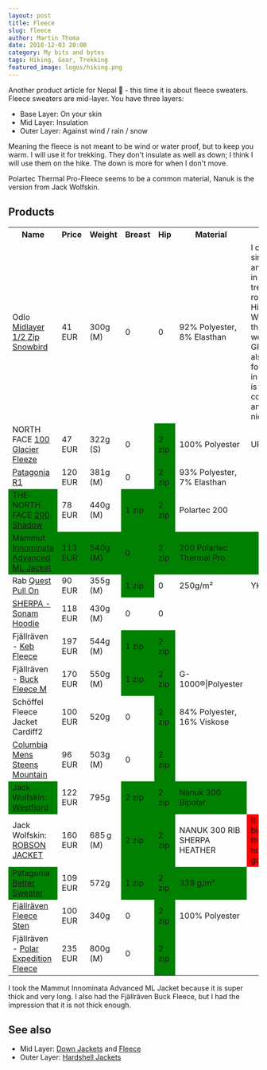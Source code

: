 ```yaml
---
layout: post
title: Fleece
slug: fleece
author: Martin Thoma
date: 2018-12-03 20:00
category: My bits and bytes
tags: Hiking, Gear, Trekking
featured_image: logos/hiking.png
---
```

Another product article for Nepal 🙂 - this time it is about fleece sweaters.
Fleece sweaters are mid-layer. You have three layers:

* Base Layer: On your skin
* Mid Layer: Insulation
* Outer Layer: Against wind / rain / snow

Meaning the fleece is not meant to be wind or water proof, but to keep you
warm. I will use it for trekking. They don't insulate as well as down; I think
I will use them on the hike. The down is more for when I don't move.

Polartec Thermal Pro-Fleece seems to be a common material, Nanuk is the version
from Jack Wolfskin.

## Products

<table class="table">
    <tr>
        <th>Name</th>
        <th>Price</th>
        <th>Weight</th>
        <th>Breast</th>
        <th>Hip</th>
        <th>Material</th>
        <th>Other</th>
    </tr>
    <tr>
        <td>Odlo <a href="https://amzn.to/2PfpjMg">Midlayer 1/2 Zip Snowbird</a></td>
        <td>41 EUR</td>
        <td>300g (M)</td>
        <td>0</td>
        <td>0</td>
        <td>92% Polyester, 8% Elasthan</td>
        <td>I own this since years and had it in the moist trekking route "West Highland Way" and in the cold weather of GR-20. I also use it for running in winter. It is super comfortable and looks nice.</td>
    </tr>
    <tr>
        <td>NORTH FACE <a href="https://amzn.to/2Q98isu">100 Glacier Fleeze</a></td>
        <td>47 EUR</td>
        <td>322g (S)</td>
        <td>0</td>
        <td style="background-color: green;">2 zip</td>
        <td>100% Polyester</td>
        <td>UPF 30plus</td>
    </tr>
    <tr>
        <td><a href="https://amzn.to/2QXqwNf">Patagonia R1</a></td>
        <td>120 EUR</td>
        <td>381g (M)</td>
        <td>0</td>
        <td style="background-color: green;">2 zip</td>
        <td>93% Polyester, 7% Elasthan</td>
        <td></td>
    </tr>
    <tr>
        <td style="background-color: green;">THE NORTH FACE <a href="https://amzn.to/2SMZFAK">200 Shadow</a></td>
        <td>78 EUR</td>
        <td>440g (M)</td>
        <td style="background-color: green;">1 zip</td>
        <td style="background-color: green;">2 zip</td>
        <td>Polartec 200</td>
        <td></td>
    </tr>
    <tr style="background: green">
        <td>Mammut <a href="https://amzn.to/2QvWvUb">Innominata Advanced ML Jacket</a></td>
        <td>113 EUR</td>
        <td>540g (M)</td>
        <td>0</td>
        <td style="background-color: green;">2 zip</td>
        <td>200 Polartec Thermal Pro</td>
        <td></td>
    </tr>
    <tr>
        <td>Rab <a href="https://amzn.to/2UHtCDV">Quest Pull On</a></td>
        <td>90 EUR</td>
        <td>355g (M)</td>
        <td style="background-color: green;">1 zip</td>
        <td>0</td>
        <td>250g/m&sup2;</td>
        <td>YKK zip</td>
    </tr>
    <tr>
        <td><a href="https://amzn.to/2QRnnyj">SHERPA - Sonam Hoodie</a></td>
        <td>118 EUR</td>
        <td>430g (M)</td>
        <td>0</td>
        <td>0</td>
        <td></td>
        <td></td>
    </tr>
    <tr>
        <td>Fj&auml;llr&auml;ven - <a href="https://amzn.to/2LhYGFZ">Keb Fleece</a></td>
        <td>197 EUR</td>
        <td>544g (M)</td>
        <td style="background-color: green;">1 zip</td>
        <td style="background-color: green;">2 zip</td>
        <td></td>
        <td></td>
    </tr>
    <tr>
        <td>Fj&auml;llr&auml;ven - <a href="https://www.fjallraven.de/shop/fjallraven-buck-fleece-m-F81328-dark-navy/?sku=7323450271831">Buck Fleece M</a></td>
        <td>170 EUR</td>
        <td>550g (M)</td>
        <td style="background-color: green;">1 zip</td>
        <td style="background-color: green;">2 zip</td>
        <td>G-1000®|Polyester</td>
        <td></td>
    </tr>
    <tr>
        <td>Sch&ouml;ffel Fleece Jacket Cardiff2</td>
        <td>100 EUR</td>
        <td>520g</td>
        <td>0</td>
        <td style="background-color: green;">2 zip</td>
        <td>84% Polyester, 16% Viskose</td>
        <td></td>
    </tr>
    <tr>
        <td><a href="https://amzn.to/2LgM0PQ">Columbia Mens Steens Mountain</a></td>
        <td>96 EUR</td>
        <td>503g (M)</td>
        <td>0</td>
        <td style="background-color: green;">2 zip</td>
        <td></td>
        <td></td>
    </tr>
    <tr>
        <td style="background-color: green;">Jack Wolfskin: <a href="https://amzn.to/2KNTWrh">Westfjord</a></td>
        <td>122 EUR</td>
        <td>795g</td>
        <td style="background-color: green;">2 zip</td>
        <td style="background-color: green;">2 zip</td>
        <td style="background-color: green;">Nanuk 300 Bipolar</td>
        <td></td>
    </tr>
    <tr>
        <td>Jack Wolfskin: <a href="https://www.jack-wolfskin.de/robson-jacket/1705821-1165002.html">ROBSON JACKET</a></td>
        <td>160 EUR</td>
        <td>685&#8239;g (M)</td>
        <td style="background-color: green;">2 zip</td>
        <td style="background-color: green;">2 zip</td>
        <td>NANUK 300 RIB SHERPA HEATHER</td>
        <td style="background-color: red">It is rather big; for me, the shape is not so good.</td>
    </tr>
    <tr>
        <td style="background-color: green;">Patagonia <a href="https://amzn.to/2DZzqCD">Better Sweater</a></td>
        <td>109 EUR</td>
        <td>572g</td>
        <td style="background-color: green;">1 zip</td>
        <td style="background-color: green;">2 zip</td>
        <td style="background-color: green;">339 g/m&sup2;</td>
        <td></td>
    </tr>
    <tr>
        <td><a href="https://amzn.to/2LhYaaQ">Fj&auml;llr&auml;ven Fleece Sten</a></td>
        <td>100 EUR</td>
        <td>340g</td>
        <td>0</td>
        <td style="background-color: green;">2 zip</td>
        <td>100% Polyester</td>
        <td></td>
    </tr>
    <tr>
        <td>Fj&auml;llr&auml;ven - <a href="https://amzn.to/2QwXG6I">Polar Expedition Fleece</a></td>
        <td>235 EUR</td>
        <td>800g (M)</td>
        <td>0</td>
        <td style="background-color: green;">2 zip</td>
        <td></td>
        <td></td>
    </tr>
</table>

I took the Mammut Innominata Advanced ML Jacket because it is super thick and
very long. I also had the Fjällräven Buck Fleece, but I had the impression that
it is not thick enough.

## See also

* Mid Layer: [Down Jackets](https://martin-thoma.com/down-jackets/) and [Fleece](https://martin-thoma.com/fleece/)
* Outer Layer: [Hardshell Jackets](https://martin-thoma.com/hardshell-jackets/)
